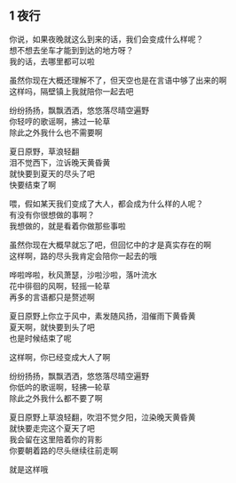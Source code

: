 ## 1 夜行

你说，如果夜晚就这么到来的话，我们会变成什么样呢？ \
想不想去坐车才能到到达的地方呀？ \
我的话，去哪里都可以啦

虽然你现在大概还理解不了，但天空也是在言语中够了出来的啊 \
这样吗，隔壁镇上我就陪你一起去吧


纷纷扬扬，飘飘洒洒，悠悠落尽晴空遍野 \
你轻哼的歌谣啊，拂过一轮草 \
除此之外我什么也不需要啊

夏日原野，草浪轻翻 \
泪不觉西下，泣诉晚天黄昏黄 \
就快要到夏天的尽头了吧 \
快要结束了啊


喂，假如某天我们变成了大人，都会成为什么样的人呢？ \
有没有你很想做的事啊？ \
我想做的，就是看着你做那些事啦

虽然你现在大概早就忘了吧，但回忆中的才是真实存在的啊 \
这样啊，路的尽头我肯定会陪你一起去的哦


哗啦哗啦，秋风萧瑟，沙啦沙啦，落叶流水 \
花中徘徊的风啊，轻摇一轮草 \
再多的言语都只是赘述啊

夏日原野上你立于风中，素发随风扬，泪催雨下黄昏黄 \
夏天啊，就快要到头了吧 \
也是时候结束了呢

这样啊，你已经变成大人了啊


纷纷扬扬，飘飘洒洒，悠悠落尽晴空遍野 \
你低吟的歌谣啊，轻拂一轮草 \
除此之外我什么都不要了啊

夏日原野上草浪轻翻，吹泪不觉夕阳，泣染晚天黄昏黄 \
就快要走完这个夏天了吧 \
我会留在这里陪着你的背影 \
你要朝着路的尽头继续往前走啊

就是这样哦
